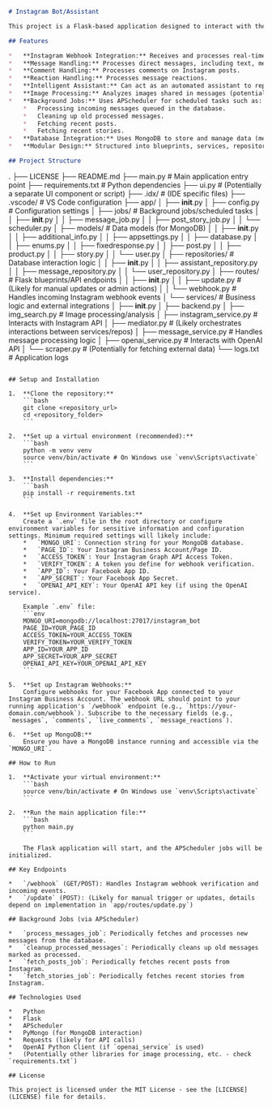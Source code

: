 ```markdown
# Instagram Bot/Assistant

This project is a Flask-based application designed to interact with the Instagram platform, primarily through the Instagram Graph API webhooks and background jobs. It acts as an intelligent assistant, processing messages, comments, and reactions, and potentially automating responses or actions based on configured settings and integrations (like OpenAI for generating replies or image processing for content analysis).

## Features

*   **Instagram Webhook Integration:** Receives and processes real-time events from Instagram (messages, comments, reactions).
*   **Message Handling:** Processes direct messages, including text, media (images, reels, posts), and shared content.
*   **Comment Handling:** Processes comments on Instagram posts.
*   **Reaction Handling:** Processes message reactions.
*   **Intelligent Assistant:** Can act as an automated assistant to reply to messages (requires configuration with services like OpenAI).
*   **Image Processing:** Analyzes images shared in messages (potentially using a vision model).
*   **Background Jobs:** Uses APScheduler for scheduled tasks such as:
    *   Processing incoming messages queued in the database.
    *   Cleaning up old processed messages.
    *   Fetching recent posts.
    *   Fetching recent stories.
*   **Database Integration:** Uses MongoDB to store and manage data (messages, users, posts, stories, settings, etc.).
*   **Modular Design:** Structured into blueprints, services, repositories, models, and jobs.

## Project Structure

```
.
├── LICENSE
├── README.md
├── main.py               # Main application entry point
├── requirements.txt      # Python dependencies
├── ui.py                 # (Potentially a separate UI component or script)
├── .idx/                 # (IDE specific files)
├── .vscode/              # VS Code configuration
├── app/
│   ├── __init__.py
│   ├── config.py         # Configuration settings
│   ├── jobs/             # Background jobs/scheduled tasks
│   │   ├── __init__.py
│   │   ├── message_job.py
│   │   ├── post_story_job.py
│   │   └── scheduler.py
│   ├── models/           # Data models (for MongoDB)
│   │   ├── __init__.py
│   │   ├── additional_info.py
│   │   ├── appsettings.py
│   │   ├── database.py
│   │   ├── enums.py
│   │   ├── fixedresponse.py
│   │   ├── post.py
│   │   ├── product.py
│   │   ├── story.py
│   │   └── user.py
│   ├── repositories/     # Database interaction logic
│   │   ├── __init__.py
│   │   ├── assistant_repository.py
│   │   ├── message_repository.py
│   │   └── user_repository.py
│   ├── routes/           # Flask blueprints/API endpoints
│   │   ├── __init__.py
│   │   ├── update.py     # (Likely for manual updates or admin actions)
│   │   └── webhook.py    # Handles incoming Instagram webhook events
│   └── services/         # Business logic and external integrations
│       ├── __init__.py
│       ├── backend.py
│       ├── img_search.py # Image processing/analysis
│       ├── instagram_service.py # Interacts with Instagram API
│       ├── mediator.py   # (Likely orchestrates interactions between services/repos)
│       ├── message_service.py # Handles message processing logic
│       ├── openai_service.py # Interacts with OpenAI API
│       └── scraper.py    # (Potentially for fetching external data)
└── logs.txt              # Application logs
```

## Setup and Installation

1.  **Clone the repository:**
    ```bash
    git clone <repository_url>
    cd <repository_folder>
    ```

2.  **Set up a virtual environment (recommended):**
    ```bash
    python -m venv venv
    source venv/bin/activate # On Windows use `venv\Scripts\activate`
    ```

3.  **Install dependencies:**
    ```bash
    pip install -r requirements.txt
    ```

4.  **Set up Environment Variables:**
    Create a `.env` file in the root directory or configure environment variables for sensitive information and configuration settings. Minimum required settings will likely include:
    *   `MONGO_URI`: Connection string for your MongoDB database.
    *   `PAGE_ID`: Your Instagram Business Account/Page ID.
    *   `ACCESS_TOKEN`: Your Instagram Graph API Access Token.
    *   `VERIFY_TOKEN`: A token you define for webhook verification.
    *   `APP_ID`: Your Facebook App ID.
    *   `APP_SECRET`: Your Facebook App Secret.
    *   `OPENAI_API_KEY`: Your OpenAI API key (if using the OpenAI service).

    Example `.env` file:
    ```env
    MONGO_URI=mongodb://localhost:27017/instagram_bot
    PAGE_ID=YOUR_PAGE_ID
    ACCESS_TOKEN=YOUR_ACCESS_TOKEN
    VERIFY_TOKEN=YOUR_VERIFY_TOKEN
    APP_ID=YOUR_APP_ID
    APP_SECRET=YOUR_APP_SECRET
    OPENAI_API_KEY=YOUR_OPENAI_API_KEY
    ```

5.  **Set up Instagram Webhooks:**
    Configure webhooks for your Facebook App connected to your Instagram Business Account. The webhook URL should point to your running application's `/webhook` endpoint (e.g., `https://your-domain.com/webhook`). Subscribe to the necessary fields (e.g., `messages`, `comments`, `live_comments`, `message_reactions`).

6.  **Set up MongoDB:**
    Ensure you have a MongoDB instance running and accessible via the `MONGO_URI`.

## How to Run

1.  **Activate your virtual environment:**
    ```bash
    source venv/bin/activate # On Windows use `venv\Scripts\activate`
    ```

2.  **Run the main application file:**
    ```bash
    python main.py
    ```

    The Flask application will start, and the APScheduler jobs will be initialized.

## Key Endpoints

*   `/webhook` (GET/POST): Handles Instagram webhook verification and incoming events.
*   `/update` (POST): (Likely for manual trigger or updates, details depend on implementation in `app/routes/update.py`)

## Background Jobs (via APScheduler)

*   `process_messages_job`: Periodically fetches and processes new messages from the database.
*   `cleanup_processed_messages`: Periodically cleans up old messages marked as processed.
*   `fetch_posts_job`: Periodically fetches recent posts from Instagram.
*   `fetch_stories_job`: Periodically fetches recent stories from Instagram.

## Technologies Used

*   Python
*   Flask
*   APScheduler
*   PyMongo (for MongoDB interaction)
*   Requests (likely for API calls)
*   OpenAI Python Client (if `openai_service` is used)
*   (Potentially other libraries for image processing, etc. - check `requirements.txt`)

## License

This project is licensed under the MIT License - see the [LICENSE](LICENSE) file for details.

```